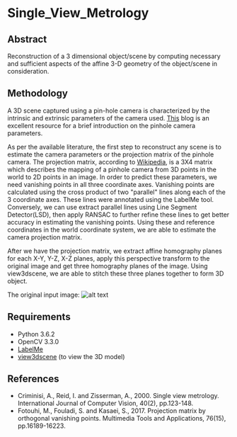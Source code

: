 # Single_View_Metrology

## Abstract
Reconstruction of a 3 dimensional object/scene by computing necessary and sufficient aspects of the affine 3-D geometry of the object/scene in consideration.

## Methodology
A 3D scene captured using a pin-hole camera is characterized by the intrinsic and extrinsic parameters of the camera used. [This] blog is an excellent resource for a brief introduction on the pinhole camera parameters.

As per the available literature, the first step to reconstruct any scene is to estimate the camera parameters or the projection matrix of the pinhole camera.
The projection matrix, according to [Wikipedia], is a 3X4 matrix which describes the mapping of a pinhole camera from 3D points in the world to 2D points in an image.
In order to predict these parameters, we need vanishing points in all three coordinate axes. Vanishing points are calculated using the cross product of two "parallel" lines along each of the 3 coordinate axes. These lines were annotated using the LabelMe tool. Conversely, we can use extract parallel lines using Line Segment Detector(LSD), then apply RANSAC to further refine these lines to get better accuracy in estimating the vanishing points.
Using these and reference coordinates in the world coordinate system, we are able to estimate the camera projection matrix.

After we have the projection matrix, we extract affine homography planes for each X-Y, Y-Z, X-Z planes, apply this perspective transform to the original image and get three homography planes of the image.
Using view3dscene, we are able to stitch these three planes together to form 3D object.

The original input image:
![alt text][input_image]

## Requirements
* Python 3.6.2
* OpenCV 3.3.0
* [LabelMe](http://labelme.csail.mit.edu/Release3.0/)
* [view3dscene] (to view the 3D model)

## References
* Criminisi, A., Reid, I. and Zisserman, A., 2000. Single view metrology. International Journal of Computer Vision, 40(2), pp.123-148.
* Fotouhi, M., Fouladi, S. and Kasaei, S., 2017. Projection matrix by orthogonal vanishing points. Multimedia Tools and Applications, 76(15), pp.16189-16223.

[view3dscene]: https://castle-engine.io/view3dscene.php
[This]: http://ksimek.github.io/2012/08/14/decompose/
[Wikipedia]: https://en.wikipedia.org/wiki/Camera_matrix
[input_image]: https://github.com/hgarud/Single_View_Metrology/ 
